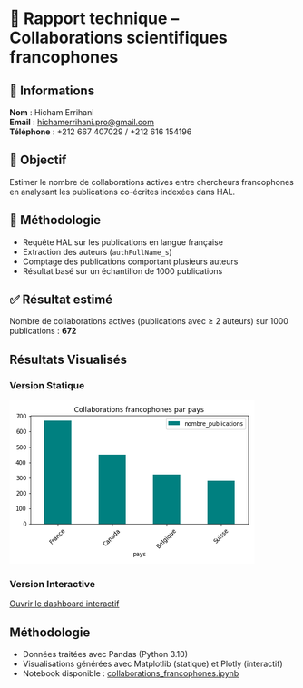 # 📄 Rapport technique – Collaborations scientifiques francophones

## 👤 Informations
**Nom** : Hicham Errihani  
**Email** : hichamerrihani.pro@gmail.com  
**Téléphone** : +212 667 407029 / +212 616 154196

## 🎯 Objectif
Estimer le nombre de collaborations actives entre chercheurs francophones en analysant les publications co-écrites indexées dans HAL.

## 🧪 Méthodologie
- Requête HAL sur les publications en langue française
- Extraction des auteurs (`authFullName_s`)
- Comptage des publications comportant plusieurs auteurs
- Résultat basé sur un échantillon de 1000 publications

## ✅ Résultat estimé
Nombre de collaborations actives (publications avec ≥ 2 auteurs) sur 1000 publications : **672**
## Résultats Visualisés

### Version Statique
![Graphique des collaborations](docs/collaborations.png)

### Version Interactive
[Ouvrir le dashboard interactif](docs/collaborations_interactif.html)

## Méthodologie
- Données traitées avec Pandas (Python 3.10)
- Visualisations générées avec Matplotlib (statique) et Plotly (interactif)
- Notebook disponible : [collaborations_francophones.ipynb](collaborations_francophones.ipynb)
